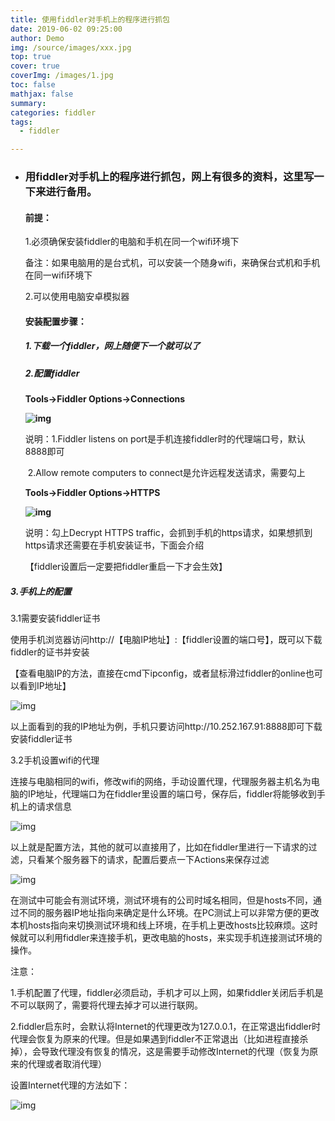 ```yaml
---
title: 使用fiddler对手机上的程序进行抓包
date: 2019-06-02 09:25:00
author: Demo
img: /source/images/xxx.jpg
top: true
cover: true
coverImg: /images/1.jpg
toc: false
mathjax: false
summary: 
categories: fiddler
tags:
  - fiddler

---
```


- ### 用fiddler对手机上的程序进行抓包，网上有很多的资料，这里写一下来进行备用。

   

  #### **前提：**

  1.必须确保安装fiddler的电脑和手机在同一个wifi环境下

  备注：如果电脑用的是台式机，可以安装一个随身wifi，来确保台式机和手机在同一wifi环境下

  2.可以使用电脑安卓模拟器

   

  #### **安装配置步骤：**

  ##### 1.下载一个fiddler，网上随便下一个就可以了

  ##### 2.配置fiddler

  **Tools->Fiddler Options->Connections**

  **![img](https://images2015.cnblogs.com/blog/626983/201511/626983-20151126120716187-103213269.png)**

  说明：1.Fiddler listens on port是手机连接fiddler时的代理端口号，默认8888即可

  ​          2.Allow remote computers to connect是允许远程发送请求，需要勾上

   

  **Tools->Fiddler Options->HTTPS**
  
  **![img](https://images2015.cnblogs.com/blog/626983/201511/626983-20151126120733937-1858884840.png)**



  说明：勾上Decrypt HTTPS traffic，会抓到手机的https请求，如果想抓到https请求还需要在手机安装证书，下面会介绍

  【fiddler设置后一定要把fiddler重启一下才会生效】

   

#####   3.手机上的配置

  3.1需要安装fiddler证书

  使用手机浏览器访问http://【电脑IP地址】:【fiddler设置的端口号】，既可以下载fiddler的证书并安装

  【查看电脑IP的方法，直接在cmd下ipconfig，或者鼠标滑过fiddler的online也可以看到IP地址】

  ![img](https://images2015.cnblogs.com/blog/626983/201511/626983-20151126120802296-757506898.png)

  以上面看到的我的IP地址为例，手机只要访问http://10.252.167.91:8888即可下载安装fiddler证书

   

  3.2手机设置wifi的代理

  连接与电脑相同的wifi，修改wifi的网络，手动设置代理，代理服务器主机名为电脑的IP地址，代理端口为在fiddler里设置的端口号，保存后，fiddler将能够收到手机上的请求信息

  ![img](https://images2015.cnblogs.com/blog/626983/201511/626983-20151126120829921-223800751.png)

   

  以上就是配置方法，其他的就可以直接用了，比如在fiddler里进行一下请求的过滤，只看某个服务器下的请求，配置后要点一下Actions来保存过滤

  ![img](https://images2015.cnblogs.com/blog/626983/201511/626983-20151126120845093-525900958.png)

  在测试中可能会有测试环境，测试环境有的公司时域名相同，但是hosts不同，通过不同的服务器IP地址指向来确定是什么环境。在PC测试上可以非常方便的更改本机hosts指向来切换测试环境和线上环境，在手机上更改hosts比较麻烦。这时候就可以利用fiddler来连接手机，更改电脑的hosts，来实现手机连接测试环境的操作。

   

  注意：

  1.手机配置了代理，fiddler必须启动，手机才可以上网，如果fiddler关闭后手机是不可以联网了，需要将代理去掉才可以进行联网。

  2.fiddler启东时，会默认将Internet的代理更改为127.0.0.1，在正常退出fiddler时代理会恢复为原来的代理。但是如果遇到fiddler不正常退出（比如进程直接杀掉），会导致代理没有恢复的情况，这是需要手动修改Internet的代理（恢复为原来的代理或者取消代理）

  设置Internet代理的方法如下：

  ![img](https://images2015.cnblogs.com/blog/626983/201511/626983-20151126120853421-360569062.png)

   